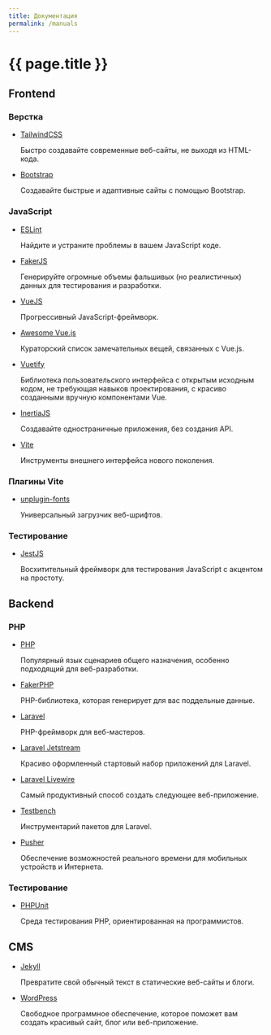 ```yaml
---
title: Документация
permalink: /manuals
---
```


# {{ page.title }}

## Frontend

### Верстка

-   [TailwindCSS](https://tailwindcss.ru/)

    Быстро создавайте современные веб-сайты, не выходя из HTML-кода.

-   [Bootstrap](https://getbootstrap.com/)

    Создавайте быстрые и адаптивные сайты с помощью Bootstrap.

### JavaScript

-   [ESLint](https://eslint.org/)

    Найдите и устраните проблемы в вашем JavaScript коде.

-   [FakerJS](https://fakerjs.dev/)

    Генерируйте огромные объемы фальшивых (но реалистичных) данных для
    тестирования и разработки.

-   [VueJS](https://v3.ru.vuejs.org/)

    Прогрессивный JavaScript-фреймворк.

-   [Awesome Vue.js](https://github.com/vuejs/awesome-vue)

    Кураторский список замечательных вещей, связанных с Vue.js.

-   [Vuetify](https://vuetifyjs.com/en/)

    Библиотека пользовательского интерфейса с открытым исходным кодом, не
    требующая навыков проектирования, с красиво созданными вручную компонентами
    Vue.

-   [InertiaJS](https://inertiajs.ru/)

    Создавайте одностраничные приложения, без создания API.

-   [Vite](https://vitejs.dev/)

    Инструменты внешнего интерфейса нового поколения.

### Плагины Vite

-   [unplugin-fonts](https://github.com/cssninjaStudio/unplugin-fonts)

    Универсальный загрузчик веб-шрифтов.

### Тестирование

-   [JestJS](https://jestjs.io/ru/)

    Восхитительный фреймворк для тестирования JavaScript с акцентом на простоту.

## Backend

### PHP

-   [PHP](https://www.php.net/)

    Популярный язык сценариев общего назначения, особенно подходящий для
    веб-разработки.

-   [FakerPHP](https://fakerphp.github.io/)

    PHP-библиотека, которая генерирует для вас поддельные данные.

-   [Laravel](https://laravel.com/)

    PHP-фреймворк для веб-мастеров.

-   [Laravel Jetstream](https://jetstream.laravel.com/introduction.html)

    Красиво оформленный стартовый набор приложений для Laravel.

-   [Laravel Livewire](https://livewire.laravel.com/)

    Самый продуктивный способ создать следующее веб-приложение.

-   [Testbench](https://packages.tools/)

    Инструментарий пакетов для Laravel.

-   [Pusher](https://pusher.com/)

    Обеспечение возможностей реального времени для мобильных устройств и
    Интернета.

### Тестирование

-   [PHPUnit](https://phpunit.de/index.html)

    Среда тестирования PHP, ориентированная на программистов.

## CMS

-   [Jekyll](https://jekyllrb.com/)

    Превратите свой обычный текст в статические веб-сайты и блоги.

-   [WordPress](https://ru.wordpress.org/)

    Свободное программное обеспечение, которое поможет вам создать красивый
    сайт, блог или веб-приложение.
